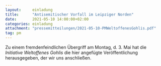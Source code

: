 ```yaml
---
layout:     einladung
title:      "Antisemitischer Vorfall im Leipziger Norden"
date:       2021-05-10 14:00:00+02:00
categories: einladung
attachment: "pressemitteilungen/2021-05-10-PMWeltoffenesGohlis.pdf"
tag: pm
---
```


Zu einem fremdenfeindlichen Übergriff am Montag, d. 3. Mai hat die *Initiative Weltoffenes Gohlis* die hier angefügte Veröffentlichung herausgegeben, der wir uns anschließen.
